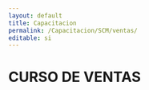 ```yaml
---
layout: default
title: Capacitacion
permalink: /Capacitacion/SCM/ventas/
editable: si
---
```


# CURSO DE VENTAS

